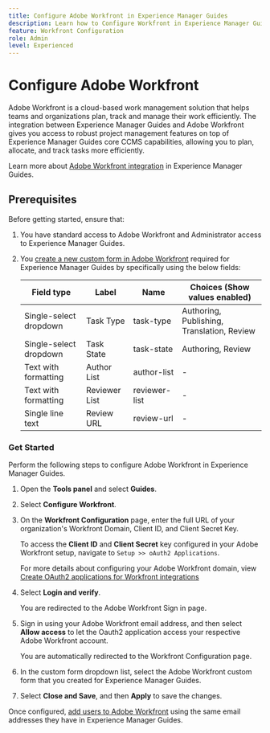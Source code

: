 ```yaml
---
title: Configure Adobe Workfront in Experience Manager Guides 
description: Learn how to Configure Workfront in Experience Manager Guides
feature: Workfront Configuration
role: Admin
level: Experienced
---
```

# Configure Adobe Workfront

Adobe Workfront is a cloud-based work management solution that helps teams and organizations plan, track and manage their work efficiently. The integration between Experience Manager Guides and Adobe Workfront gives you access to robust project management features on top of Experience Manager Guides core CCMS capabilities, allowing you to plan, allocate, and track tasks more efficiently.  

Learn more about [Adobe Workfront integration](../user-guide/workfront-integration.md) in Experience Manager Guides.

## Prerequisites 

Before getting started, ensure that: 

1. You have standard access to Adobe Workfront and Administrator access to Experience Manager Guides.
2. You [create a new custom form in Adobe Workfront](https://experienceleague.adobe.com/en/docs/workfront/using/administration-and-setup/customize/custom-forms/design-a-form/design-a-form) required for Experience Manager Guides by specifically using the below fields: 

    | Field type | Label| Name | Choices (Show values enabled) |
    |------------|------|------|-------------------------------|
    |Single-select dropdown | Task Type | task-type | Authoring, Publishing, Translation, Review | 
    |Single-select dropdown | Task State | task-state  | Authoring, Review | 
    |Text with formatting|Author List   | author-list  |  - | 
    |Text with formatting|Reviewer List   | reviewer-list  | -  |
    |Single line text| Review URL   | review-url  | - |

### Get Started 

Perform the following steps to configure Adobe Workfront in Experience Manager Guides. 

1. Open the **Tools panel** and select **Guides**.  
2. Select **Configure Workfront**. 
3. On the **Workfront Configuration** page, enter the full URL of your organization's Workfront Domain, Client ID, and Client Secret Key.  
   
   To access the **Client ID** and **Client Secret** key configured in your Adobe Workfront setup, navigate to `Setup >> oAuth2 Applications`. 

    For more details about configuring your Adobe Workfront domain, view [Create OAuth2 applications for Workfront integrations](https://experienceleague.adobe.com/en/docs/workfront/using/administration-and-setup/configure-integrations/create-oauth-application) 
4. Select **Login and verify**. 

   You are redirected to the Adobe Workfront Sign in page.

5. Sign in using your Adobe Workfront email address, and then select **Allow access** to let the Oauth2 application access your respective Adobe Workfront account.

   You are automatically redirected to the Workfront Configuration page. 
5. In the custom form dropdown list, select the Adobe Workfront custom form that you created for Experience Manager Guides.
6. Select **Close and Save**, and then **Apply** to save the changes.  

Once configured, [add users to Adobe Workfront](https://experienceleague.adobe.com/en/docs/workfront/using/administration-and-setup/add-users/create-manage-users/add-users) using the same email addresses they have in Experience Manager Guides. 



